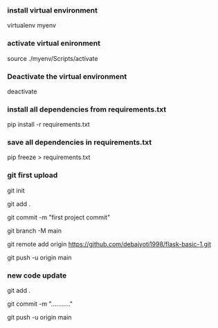 ### install virtual environment
virtualenv myenv


### activate virtual enironment
source ./myenv/Scripts/activate



### Deactivate the virtual environment 
deactivate





### install all dependencies from requirements.txt 
pip install -r requirements.txt 

### save all dependencies in requirements.txt 
pip freeze > requirements.txt




### git first upload

git init

git add .

git commit -m "first project commit"

git branch -M main

git remote add origin https://github.com/debajyoti1998/flask-basic-1.git

git push -u origin main


### new code update

git add .

git commit -m "..........."

git push -u origin main